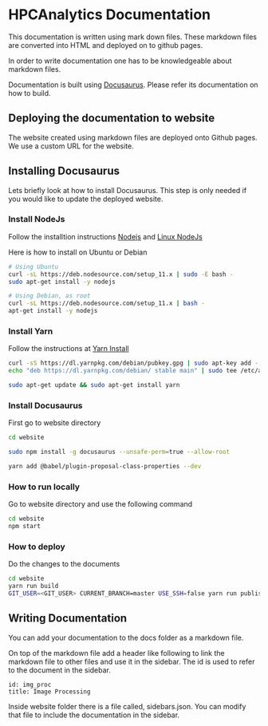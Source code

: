 # HPCAnalytics Documentation

This documentation is written using mark down files. These markdown files are converted into HTML and deployed on to github pages.

In order to write documentation one has to be knowledgeable about markdown files. 

Documentation is built using [Docusaurus](https://docusaurus.io). Please refer its documentation on how to build.

## Deploying the documentation to website

The website created using markdown files are deployed onto Github pages. We use a custom URL for the website.

## Installing Docusaurus

Lets briefly look at how to install Docusaurus. This step is only needed if you would like to update the deployed website.

### Install NodeJs

Follow the installtion instructions [Nodejs](https://nodejs.org/en/download/) and [Linux NodeJs](https://github.com/nodesource/distributions/blob/master/README.md)

Here is how to install on Ubuntu or Debian

```bash
# Using Ubuntu
curl -sL https://deb.nodesource.com/setup_11.x | sudo -E bash -
sudo apt-get install -y nodejs

# Using Debian, as root
curl -sL https://deb.nodesource.com/setup_11.x | bash -
apt-get install -y nodejs
```

### Install Yarn

Follow the instructions at [Yarn Install](https://yarnpkg.com/en/docs/install#debian-stable)

```bash
curl -sS https://dl.yarnpkg.com/debian/pubkey.gpg | sudo apt-key add -
echo "deb https://dl.yarnpkg.com/debian/ stable main" | sudo tee /etc/apt/sources.list.d/yarn.list

sudo apt-get update && sudo apt-get install yarn
```

### Install Docusaurus

First go to website directory

```bash
cd website
```

```bash
sudo npm install -g docusaurus --unsafe-perm=true --allow-root

yarn add @babel/plugin-proposal-class-properties --dev
```

### How to run locally

Go to website directory and use the following command

```bash
cd website
npm start
```

### How to deploy

Do the changes to the documents

```bash
cd website
yarn run build
GIT_USER=<GIT_USER> CURRENT_BRANCH=master USE_SSH=false yarn run publish-gh-pages
```

## Writing Documentation

You can add your documentation to the docs folder as a markdown file. 

On top of the markdown file add a header like following to link the markdown file to other files and use it in the sidebar. The id is used to refer to the document in the sidebar.

```text
id: img_proc
title: Image Processing
```

Inside website folder there is a file called, sidebars.json. You can modify that file to include the documentation in the sidebar.
